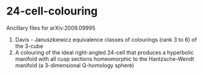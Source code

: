 # 24-cell-colouring

Ancillary files for arXiv:2009.09995

1) Davis - Januszkiewicz equivalence classes of colourings (rank 3 to 6) of the 3-cube 
2) A colouring of the ideal right-angled 24-cell that produces a hyperbolic manifold
   with all cusp sections homeomorphic to the Hantzsche-Wendt manifold (a 3-dimensional
   Q-homology sphere)
